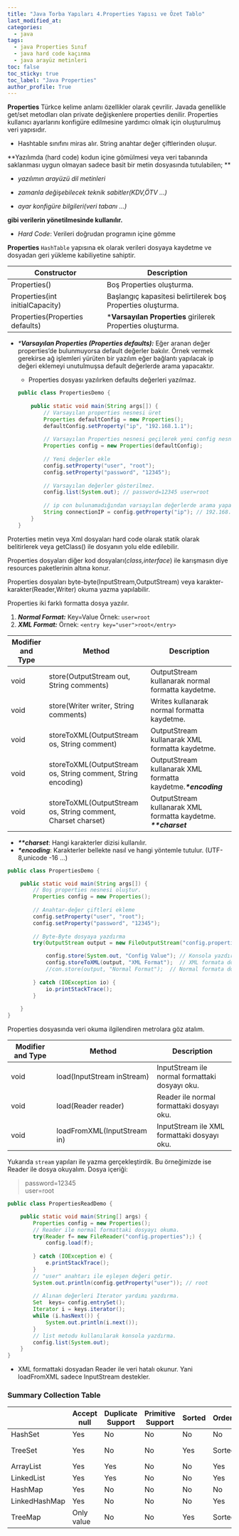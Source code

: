 ```yaml
---
title: "Java Torba Yapıları 4.Properties Yapısı ve Özet Tablo"
last_modified_at:
categories:
  - java
tags:
  - java Properties Sınıf
  - java hard code kaçınma
  - java arayüz metinleri
toc: false
toc_sticky: true
toc_label: "Java Properties"
author_profile: True
---
```


**Properties** Türkce kelime anlamı özellikler olarak çevrilir.  Javada genellikle get/set metodları olan private değişkenlere properties denilir. Properties kullanıcı ayarlarını konfigüre edilmesine yardımcı olmak için oluşturulmuş veri yapısıdır.

- Hashtable sınıfını miras alır. String anahtar değer çiftlerinden oluşur.

**Yazılımda (hard code) kodun içine gömülmesi veya veri tabanında saklanması uygun olmayan sadece basit bir metin dosyasında tutulabilen; **

- *yazılımın arayüzü dil metinleri*

- *zamanla değişebilecek teknik sabitler(KDV,ÖTV ...)*

- *ayar konfigüre bilgileri(veri tabanı ...)*

**gibi verilerin yönetilmesinde kullanılır.**

- *Hard Code*: Verileri doğrudan programın içine gömme

**Properties** `HashTable` yapısına ek olarak verileri  dosyaya kaydetme ve dosyadan geri yükleme kabiliyetine sahiptir.

| Constructor                     | Description                                                 |
| ------------------------------- | ----------------------------------------------------------- |
| Properties()                    | Boş Properties oluşturma.                                  |
| Properties(int initialCapacity) | Başlangıç kapasitesi belirtilerek boş Properties oluşturma. |
| Properties(Properties defaults) | \***Varsayılan Properties** girilerek Properties oluşturma. |

- *\***Varsayılan Properties (Properties defaults):*** Eğer aranan değer properties’de bulunmuyorsa default değerler bakılır. Örnek vermek gerekirse ağ işlemleri yürüten bir yazılım eğer bağlantı yapılacak ip değeri eklemeyi unutulmuşsa default değerlerde arama yapacaktır.

  - Properties dosyası yazılırken defaults değerleri yazılmaz.

  ```java
  public class PropertiesDemo {
 
      public static void main(String args[]) {
          // Varsayılan properties nesnesi üret
          Properties defaultConfig = new Properties();
          defaultConfig.setProperty("ip", "192.168.1.1");
          
          // Varsayılan Properties nesnesi geçilerek yeni config nesnesi üret
          Properties config = new Properties(defaultConfig);
          
          // Yeni değerler ekle
          config.setProperty("user", "root");
          config.setProperty("password", "12345");   
          
          // Varsayılan değerler gösterilmez.
          config.list(System.out); // password=12345 user=root
         
          // ip con bulunamadığından varsayılan değerlerde arama yapacaktır.
          String connectionIP = config.getProperty("ip"); // 192.168.1.1
      }
  }    
  ```

Proterties metin veya Xml dosyaları hard code olarak statik olarak belitirlerek veya getClass() ile dosyanın yolu elde edilebilir.

Properties dosyaları diğer kod dosyaları(*class,interface*) ile karışmasın diye resources paketlerinin altına konur.

Properties dosyaları byte-byte(InputStream,OutputStream)  veya karakter-karakter(Reader,Writer) okuma yazma yapılabilir.

Properties iki farklı formatta dosya yazılır.

1. ***Normal Format:*** Key=Value Örnek: `user=root`
2. ***XML Format:*** Örnek: `<entry key="user">root</entry>`

| Modifier and Type | Method                                                       | Description                                                  |
| ----------------- | ------------------------------------------------------------ | ------------------------------------------------------------ |
| void              | store(OutputStream out,      String comments)                | OutputStream kullanarak normal formatta kaydetme.            |
| void              | store(Writer writer,      String comments)                   | Writes kullanarak  normal formatta kaydetme.                 |
| void              | storeToXML(OutputStream os,           String comment)        | OutputStream kullanarak XML formatta  kaydetme.              |
| void              | storeToXML(OutputStream os,           String comment,           String encoding) | OutputStream kullanarak XML formatta  kaydetme.***\*encoding*** |
| void              | storeToXML(OutputStream os, String comment,           Charset charset) | OutputStream kullanarak XML formatta  kaydetme. ***\*\*charset*** |

- ***\*\*charset***: Hangi karakterler dizisi kullanılır.
- ***\*encoding***: Karakterler bellekte nasıl ve hangi yöntemle tutulur. (UTF-8,unicode -16 ...)

```java
public class PropertiesDemo {

    public static void main(String args[]) {
        // Boş properties nesnesi oluştur.
        Properties config = new Properties();
    
        // Anahtar-değer çiftleri ekleme
        config.setProperty("user", "root");
        config.setProperty("password", "12345");
        
        // Byte-Byte dosyaya yazdırma
        try(OutputStream output = new FileOutputStream("config.properties");) {

            config.store(System.out, "Config Value"); // Konsola yazdır.
            config.storeToXML(output, "XML Format");  // XML formata dosyaya yazdır.
            //con.store(output, "Normal Format");  // Normal formata dosyaya yazdı
            
        } catch (IOException io) {
            io.printStackTrace();
        }
        
    }
}
```

Properties dosyasında veri okuma ilgilendiren metrolara göz atalım.


| Modifier and Type | Method                      | Description                                     |
| ----------------- | --------------------------- | ----------------------------------------------- |
| void              | load(InputStream inStream)  | InputStream ile normal formattaki dosyayı  oku. |
| void              | load(Reader reader)         | Reader ile normal formattaki dosyayı oku.       |
| void              | loadFromXML(InputStream in) | InputStream ile XML formattaki dosyayı  oku.    |

Yukarıda `stream` yapıları ile yazma gerçekleştirdik. Bu örneğimizde ise Reader ile dosya okuyalım. Dosya içeriği:

>password=12345 <br>
>user=root

```java
public class PropertiesReadDemo {

    public static void main(String[] args) {
        Properties config = new Properties();
        // Reader ile normal formattaki dosyayı okuma.
        try(Reader f= new FileReader("config.properties");) {
            config.load(f);
            
        } catch (IOException e) {
            e.printStackTrace();
        }
        // "user" anahtarı ile eşleşen değeri getir.
        System.out.println(config.getProperty("user")); // root
        
        // Alınan değerleri Iterator yardımı yazdırma.
        Set  keys= config.entrySet();
        Iterator i = keys.iterator();    
        while (i.hasNext()) {
            System.out.println(i.next());    
        }
        // list metodu kullanılarak konsola yazdırma.
        config.list(System.out);    
    }
}
```

- XML formattaki dosyadan Reader ile veri hatalı okunur. Yani loadFromXML sadece InputStream destekler.

### Summary Collection Table

|               | Accept null | Duplicate Support | Primitive  Support | Sorted | Ordered | add/put  | get/next    | contain/search |
| ------------- | ----------- | ----------------- | ------------------ | ------ | ------- | -------- | ----------- | -------------- |
| HashSet       | Yes         | No                | No                 | No     | No      | O(1)     | O(h/n)      | O(1)           |
| TreeSet       | Yes         | No                | No                 | Yes    | Sorted  | O(log n) | O(log n)    | O(log n)       |
| ArrayList     | Yes         | Yes               | No                 | No     | Yes     | O(1)     | O(1)/O(1)   | O(n)           |
| LinkedList    | Yes         | Yes               | No                 | No     | Yes     | O(1)     | O(n)/O(1)   | O(n)           |
| HashMap       | Yes         | No                | No                 | No     | No      | O(n)     | O(1)/O(h/n) | O(1)           |
| LinkedHashMap | Yes         | No                | No                 | No     | Yes     | O(n)     | O(1)        | O(1)           |
| TreeMap       | Only value  | No                | No                 | Yes    | Sorted  | O(log n) | O(log n)    | O(log n)       |



